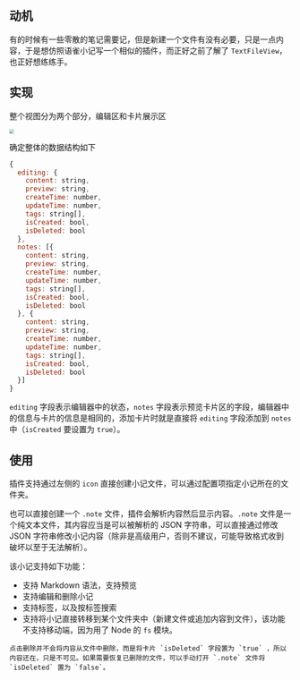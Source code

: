 ## 动机

有的时候有一些零散的笔记需要记，但是新建一个文件有没有必要，只是一点内容，于是想仿照语雀小记写一个相似的插件，而正好之前了解了 `TextFileView`，也正好想练练手。

## 实现

整个视图分为两个部分，编辑区和卡片展示区

<img  src="https://cdn.jsdelivr.net/gh/LastKnightCoder/image-for-2022@master/1663498526716.png" style="zoom: 50%;" />

确定整体的数据结构如下

```js
{
  editing: {
    content: string,
    preview: string,
    createTime: number,
    updateTime: number,
    tags: string[],
    isCreated: bool,
    isDeleted: bool
  },
  notes: [{
    content: string,
    preview: string,
    createTime: number,
    updateTime: number,
    tags: string[],
    isCreated: bool,
    isDeleted: bool
  }, {
    content: string,
    preview: string,
    createTime: number,
    updateTime: number,
    tags: string[],
    isCreated: bool,
    isDeleted: bool
  }]
}
```

`editing` 字段表示编辑器中的状态，`notes` 字段表示预览卡片区的字段，编辑器中的信息与卡片的信息是相同的，添加卡片时就是直接将 `editing` 字段添加到 `notes` 中（`isCreated` 要设置为 `true`）。

## 使用

插件支持通过左侧的 `icon` 直接创建小记文件，可以通过配置项指定小记所在的文件夹。

也可以直接创建一个 `.note` 文件，插件会解析内容然后显示内容。`.note` 文件是一个纯文本文件，其内容应当是可以被解析的 JSON 字符串，可以直接通过修改  JSON 字符串修改小记内容（除非是高级用户，否则不建议，可能导致格式收到破坏以至于无法解析）。

该小记支持如下功能：

- 支持 Markdown 语法，支持预览
- 支持编辑和删除小记
- 支持标签，以及按标签搜索
- 支持将小记直接转移到某个文件夹中（新建文件或追加内容到文件），该功能不支持移动端，因为用了 Node 的 `fs` 模块。

```note
点击删除并不会将内容从文件中删除，而是将卡片 `isDeleted` 字段置为 `true` ，所以内容还在，只是不可见。如果需要恢复已删除的文件，可以手动打开 `.note` 文件将 `isDeleted` 置为 `false`。
```